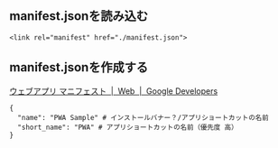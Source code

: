 ## manifest.jsonを読み込む

```
<link rel="manifest" href="./manifest.json">
```

## manifest.jsonを作成する

[ウェブアプリ マニフェスト  |  Web  |  Google Developers](https://developers.google.com/web/fundamentals/web-app-manifest/?hl=ja)

```
{
  "name": "PWA Sample" # インストールバナー？/アプリショートカットの名前
  "short_name": "PWA" # アプリショートカットの名前（優先度 高）
}

```
